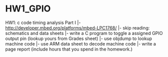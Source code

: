 # HW1_GPIO
HW1: c code timing analysis Part I |-  http://developer.mbed.org/platforms/mbed-LPC1768/ |-  skip reading: schematics and data sheets |-  write a C program to toggle a assigned GPIO output pin (lookup yours from Grades sheet) |- use objdump to lookup machine code |- use ARM data sheet to decode machine code |- write a page report (include hours that you spend in the homework.)
